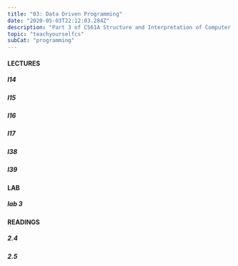 ```yaml
---
title: "03: Data Driven Programming"
date: "2020-05-03T22:12:03.284Z"
description: "Part 3 of CS61A Structure and Interpretation of Computer Programs"
topic: "teachyourselfcs"
subCat: "programming"
---
```


#### LECTURES
##### l14
##### l15
##### l16
##### l17
##### l38
##### l39

#### LAB
##### lab 3

#### READINGS
##### 2.4
##### 2.5